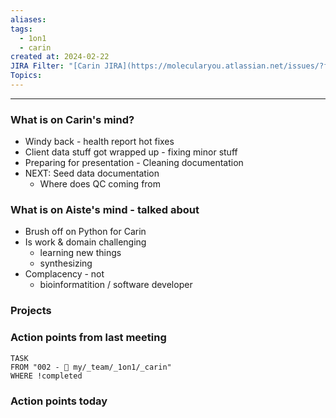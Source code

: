 ```yaml
---
aliases: 
tags:
  - 1on1
  - carin
created at: 2024-02-22
JIRA Filter: "[Carin JIRA](https://molecularyou.atlassian.net/issues/?filter=10024)"
Topics:
---
```

----
### What is on Carin's mind?

* Windy back - health report hot fixes
* Client data stuff got wrapped up - fixing minor stuff
* Preparing for presentation - Cleaning documentation
* NEXT: Seed data documentation
	* Where does QC coming from

### What is on Aiste's mind - talked about
* Brush off on Python for Carin
* Is work & domain challenging
	* learning new things
	* synthesizing
* Complacency - not
	* bioinformatition / software developer

### Projects

### Action points from last meeting
```dataview
TASK 
FROM "002 - 📍 my/_team/_1on1/_carin"
WHERE !completed
```

### Action points today



